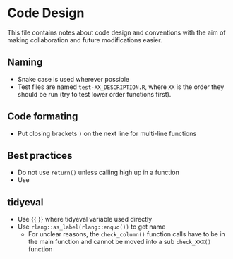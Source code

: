 # Code Design

This file contains notes about code design and conventions with the aim of
making collaboration and future modifications easier.

## Naming
- Snake case is used wherever possible
- Test files are named `test-XX_DESCRIPTION.R`, where `XX` is the order they 
  should be run (try to test lower order functions first).

## Code formating
- Put closing brackets `)` on the next line for multi-line functions

## Best practices
- Do not use `return()` unless calling high up in a function
- Use 

## tidyeval
- Use {{ }} where tidyeval variable used directly
- Use `rlang::as_label(rlang::enquo())` to get name
  - For unclear reasons, the `check_column()` function calls have to be in the 
    main function and cannot be moved into a sub `check_XXX()` function
